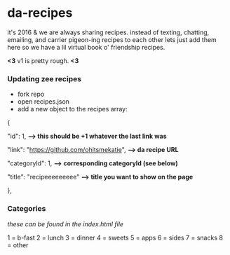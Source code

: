 # da-recipes

it's 2016 & we are always sharing recipes. instead of texting, chatting, emailing, and carrier pigeon-ing recipes to each other lets just add them here so we have a lil virtual book o' friendship recipes.

**<3** v1 is pretty rough. **<3**


### Updating zee recipes

* fork repo
* open recipes.json
* add a new object to the recipes array:

{
  
  "id": 1, **--> this should be +1 whatever the last link was**

  "link": "https://github.com/ohitsmekatie", **--> da recipe URL**

  "categoryId": 1, **--> corresponding categoryId (see below)**

  "title": "recipeeeeeeeee" **--> title you want to show on the page**

},

### Categories

_these can be found in the index.html file_

1 = b-fast
2 = lunch
3 = dinner
4 = sweets
5 = apps
6 = sides
7 = snacks
8 = other
